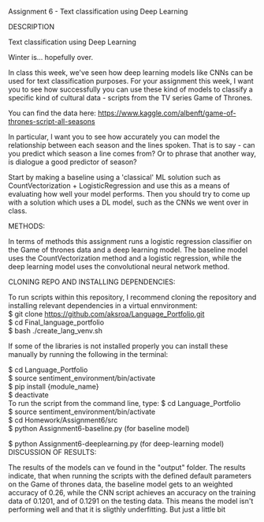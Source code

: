 Assignment 6 - Text classification using Deep Learning

DESCRIPTION

Text classification using Deep Learning

Winter is... hopefully over.
                                                                                                                                                                                                                                                                                          
In class this week, we've seen how deep learning models like CNNs can be used for text classification purposes. For your assignment this week, I want you to see how successfully you can use these kind of models to classify a specific kind of cultural data - scripts from the TV series Game of Thrones.



You can find the data here: https://www.kaggle.com/albenft/game-of-thrones-script-all-seasons



In particular, I want you to see how accurately you can model the relationship between each season and the lines spoken. That is to say - can you predict which season a line comes from? Or to phrase that another way, is dialogue a good predictor of season?



Start by making a baseline using a 'classical' ML solution such as CountVectorization + LogisticRegression and use this as a means of evaluating how well your model performs. Then you should try to come up with a solution which uses a DL model, such as the CNNs we went over in class.                                                                                                                                                                                                                                                                                    

METHODS:

In terms of methods this assignment runs a logistic regression classifier on the Game of thrones data and a deep learning model. The baseline  model uses the CountVectorization method and a logistic regression, while the deep learning model uses the convolutional neural network method. 

CLONING REPO AND INSTALLING DEPENDENCIES:                                                                                                    
                                                                                                                                             
To run scripts within this repository, I recommend cloning the repository and installing relevant dependencies in a virtual ennvironment:        
$ git clone https://github.com/aksroa/Language_Portfolio.git                                                                                                      
$ cd Final_language_portfolio                                                                                                                          
$ bash ./create_lang_venv.sh                                                                                                                                                                                                                                                 
                                                                                                                                                          
If some of the libraries is not installed properly you can install these manually by running the following in the terminal:                   

$ cd Language_Portfolio                                                                                                                                                                                                                                            
$ source sentiment_environment/bin/activate                                                                                                  
$ pip install {module_name}                                                                                                                  
$ deactivate    
                                                                                                                                                                                                                                                                                          To run the script from the command line, type:
                                                                                                                                             $ cd Language_Portfolio                                                                                                                                
$ source sentiment_environment/bin/activate                                                                                                  
$ cd Homework/Assignment6/src                                                                                                                
$ python Assignment6-baseline.py (for baseline model)

$ python Assignment6-deeplearning.py (for deep-learning model)                                                                                                                                                                                                                                                                                                                                                              DISCUSSION OF RESULTS:

The results of the models can ve found in the "output" folder. The results indicate, that when running the scripts with the defined default parameters on the Game of thrones data, the baseline model gets to an weighted accuracy of 0.26, while the CNN script achieves an accuracy on the training data of 0.1201, and of 0.1291 on the testing data. This means the model isn't performing well and that it is sligthly underfitting. But just a little bit
                                                                                                                                             